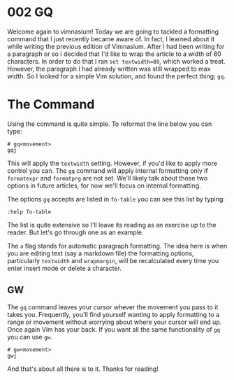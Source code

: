# 002 GQ

Welcome again to vimnasium!  Today we are going to tackled a formatting command
that I just recently became aware of.  In fact, I learned about it while writing
the previous edition of Vimnasium.  After I had been writing for a paragraph or
so I decided that I'd like to wrap the article to a width of 80 characters.  In
order to do that I ran `set textwidth=80`, which worked a treat.  However, the
paragraph I had already written was still wrapped to max width.  So I looked for
a simple Vim solution, and found the perfect thing; `gq`.

# The Command

Using the command is quite simple.  To reformat the line below you can type:

```
# gq<movement>
gqj
```

This will apply the `textwidth` setting.  However, if you'd like to apply more
control you can.  The `gq` command will apply internal formatting only if
`formatexpr` and `formatprg` are not set.  We'll likely talk about those two
options in future articles, for now we'll focus on internal formatting.

The options `gq` accepts are listed in `fo-table` you can see this list by
typing:

```
:help fo-table
```

The list is quite extensive so I'll leave its reading as an exercise up to the
reader.  But let's go through one as an example.

The `a` flag stands for automatic paragraph formatting.  The idea here is when
you are editing text (say a markdown file) the formatting options, particularly
`textwidth` and `wrapmargin`, will be recalculated every time you enter insert
mode or delete a character.

## GW

The `gq` command leaves your cursor whever the movement you pass to it takes
you.  Frequently, you'll find yourself wanting to apply formatting to a range or
movement without worrying about where your cursor will end up.  Once again Vim
has your back. If you want all the same functionality of `gq` you can use `gw`.

```
# gw<movement>
gwj
```

And that's about all there is to it. Thanks for reading!
